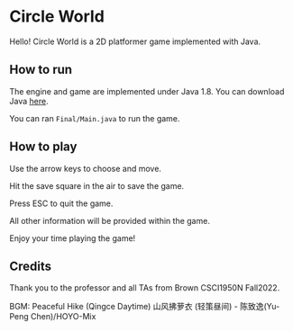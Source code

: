 # Circle World

Hello! Circle World is a 2D platformer game implemented with Java. 

## How to run

The engine and game are implemented under Java 1.8. You can download Java [here](https://www.oracle.com/java/technologies/downloads/#java8). 

You can ran `Final/Main.java` to run the game.

## How to play

Use the arrow keys to choose and move.

Hit the save square in the air to save the game.

Press ESC to quit the game.

All other information will be provided within the game. 

Enjoy your time playing the game!

## Credits

Thank you to the professor and all TAs from Brown CSCI1950N Fall2022.

BGM: Peaceful Hike (Qingce Daytime) 山风拂萝衣 (轻策昼间) - 陈致逸(Yu-Peng Chen)/HOYO-Mix
